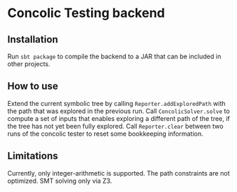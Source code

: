 # Concolic Testing backend

## Installation
Run  ``sbt package`` to compile the backend to a JAR that can be included in other projects.

## How to use
Extend the current symbolic tree by calling ``Reporter.addExploredPath`` with the path that was explored in the previous run.
Call ``ConcolicSolver.solve`` to compute a set of inputs that enables exploring a different path of the tree, if the tree has not yet been fully explored.
Call ``Reporter.clear`` between two runs of the concolic tester to reset some bookkeeping information.

## Limitations
Currently, only integer-arithmetic is supported. The path constraints are not optimized. SMT solving only via Z3.
